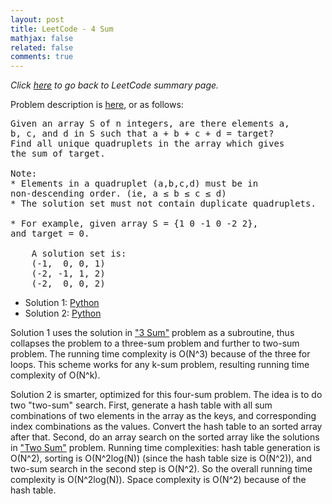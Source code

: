 ```yaml
---
layout: post
title: LeetCode - 4 Sum
mathjax: false
related: false
comments: true
---
```


_Click [here](./index.html) to go back to LeetCode summary page._

Problem description is [here](https://oj.leetcode.com/problems/4sum/), or as follows: 

<pre>
Given an array S of n integers, are there elements a, 
b, c, and d in S such that a + b + c + d = target? 
Find all unique quadruplets in the array which gives 
the sum of target.

Note:
* Elements in a quadruplet (a,b,c,d) must be in 
non-descending order. (ie, a ≤ b ≤ c ≤ d)
* The solution set must not contain duplicate quadruplets.

* For example, given array S = {1 0 -1 0 -2 2}, 
and target = 0.

    A solution set is:
    (-1,  0, 0, 1)
    (-2, -1, 1, 2)
    (-2,  0, 0, 2)
</pre>

* Solution 1: [Python](https://github.com/lijunhw/leetcode_practice/blob/master/4_sum_medium/Solution1.py)
* Solution 2: [Python](https://github.com/lijunhw/leetcode_practice/blob/master/4_sum_medium/Solution2.py)

Solution 1 uses the solution in ["3 Sum"](./3_sum.html) problem as a subroutine, thus collapses the problem to a three-sum problem and further to two-sum problem. The running time complexity is O(N^3) because of the three for loops. This scheme works for any k-sum problem, resulting running time complexity of O(N^k). 

Solution 2 is smarter, optimized for this four-sum problem. The idea is to do two "two-sum" search. First, generate a hash table with all sum combinations of two elements in the array as the keys, and corresponding index combinations as the values. Convert the hash table to an sorted array after that. Second, do an array search on the sorted array like the solutions in ["Two Sum"](./two_sum.html) problem. Running time complexities: hash table generation is O(N^2), sorting is O(N^2log(N)) (since the hash table size is O(N^2)), and two-sum search in the second step is O(N^2). So the overall running time complexity is O(N^2log(N)). Space complexity is O(N^2) because of the hash table. 

